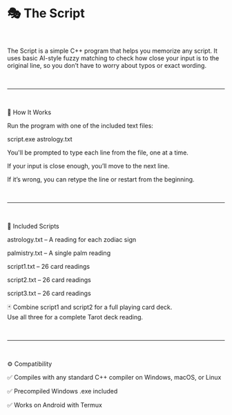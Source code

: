 

# 🎭 The Script

<br>

The Script is a simple C++ program that helps you memorize any script. It uses basic AI-style fuzzy matching to check how close your input is to the original line, so you don’t have to worry about typos or exact wording.

<br>


---

<br>


🧠 How It Works

Run the program with one of the included text files:

script.exe astrology.txt

You'll be prompted to type each line from the file, one at a time.

If your input is close enough, you’ll move to the next line.

If it’s wrong, you can retype the line or restart from the beginning.

<br>

---

<br>

📜 Included Scripts

astrology.txt – A reading for each zodiac sign

palmistry.txt – A single palm reading

script1.txt – 26 card readings

script2.txt – 26 card readings

script3.txt – 26 card readings


🃏 Combine script1 and script2 for a full playing card deck.<br>
Use all three for a complete Tarot deck reading.

<br>

---

<br>

⚙️ Compatibility

✅ Compiles with any standard C++ compiler on Windows, macOS, or Linux

✅ Precompiled Windows .exe included

✅ Works on Android with Termux

